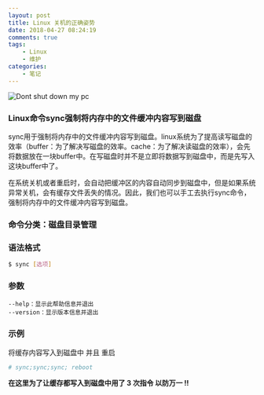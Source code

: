 ```yaml
---
layout: post
title: Linux 关机的正确姿势
date: 2018-04-27 08:24:19
comments: true
tags:
    - Linux
    - 维护
categories:
    - 笔记
---
```


![Dont shut down my pc](https://s1.ax1x.com/2018/10/12/iNA7Bq.png)

### Linux命令sync强制将内存中的文件缓冲内容写到磁盘

sync用于强制将内存中的文件缓冲内容写到磁盘。linux系统为了提高读写磁盘的效率（buffer：为了解决写磁盘的效率。cache：为了解决读磁盘的效率），会先将数据放在一块buffer中。在写磁盘时并不是立即将数据写到磁盘中，而是先写入这块buffer中了。

在系统关机或者重启时，会自动把缓冲区的内容自动同步到磁盘中，但是如果系统异常关机，会有缓存文件丢失的情况。因此，我们也可以手工去执行sync命令，强制将内存中的文件缓冲内容写到磁盘。

### 命令分类：磁盘目录管理

### 语法格式

``` bash
$ sync [选项]
```

### 参数

```
--help：显示此帮助信息并退出
--version：显示版本信息并退出
```


### 示例
将缓存内容写入到磁盘中 并且 重启

``` bash
# sync;sync;sync; reboot
```

**在这里为了让缓存都写入到磁盘中用了 3 次指令 以防万一 !!**

